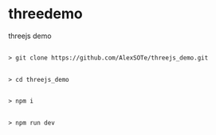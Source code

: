 # threedemo
threejs demo

##
``> git clone https://github.com/AlexSOTe/threejs_demo.git``
##
``> cd threejs_demo``
##
``> npm i``
##
``> npm run dev``
